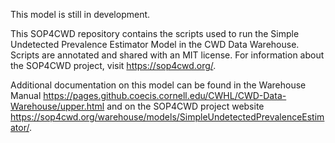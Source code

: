 This model is still in development. 

This SOP4CWD repository contains the scripts used to run the Simple Undetected Prevalence Estimator Model in the CWD Data Warehouse. Scripts are annotated and shared with an MIT license. For information about the SOP4CWD project, visit https://sop4cwd.org/.

Additional documentation on this model can be found in the Warehouse Manual https://pages.github.coecis.cornell.edu/CWHL/CWD-Data-Warehouse/upper.html and on the SOP4CWD project website https://sop4cwd.org/warehouse/models/SimpleUndetectedPrevalenceEstimator/.


